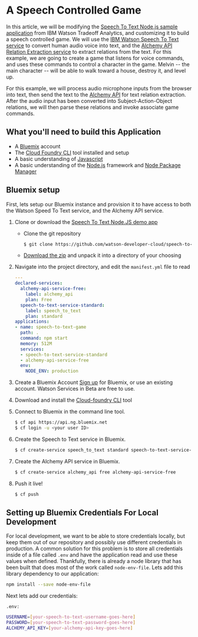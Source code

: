 A Speech Controlled Game
=========================

In this article, we will be modifying the [Speech To Text Node.js sample application][speech-to-text-nodejs] from IBM Watson Tradeoff Analytics, and customizing it to build a speech controlled game. We will use the [IBM Watson Speech To Text service][speech-to-text-docs] to convert human audio voice into text, and the [Alchemy API Relation Extraction service][alchemy-api] to extract relations from the text. For this example, we are going to create a game that listens for voice commands, and uses these commands to control a character in the game. Melvin -- the main character -- will be able to walk toward a house, destroy it, and level up.


For this example, we will process audio microphone inputs from the browser into text, then send the text to the [Alchemy API][alchemy-api] for text relation extraction. After the audio input has been converted into Subject-Action-Object relations, we will then parse these relations and invoke associate game commands.

## What you'll need to build this Application
 - A [Bluemix][bluemix-registration] account
 - The [Cloud Foundry CLI][cloud-foundry] tool installed and setup
 - A basic understanding of [Javascript][javascript-wiki]
 - A basic understanding of the [Node.js][node-js] framework and [Node Package Manager][npm-js]

## Bluemix setup
 First, lets setup our Bluemix instance and provision it to have access to both the Watson Speed To Text service, and the Alchemy API service.
 1. Clone or download the [Speech To Text Node.JS demo app][speech-to-text-nodejs]
    - Clone the git repository
        ```sh
        $ git clone https://github.com/watson-developer-cloud/speech-to-text-nodejs.git
        ```
    - [Download the zip][speech-to-text-nodejs-zip] and unpack it into a directory of your choosing
 2. Navigate into the project directory, and edit the `manifest.yml` file to read
    ```yml
    ---
    declared-services:
      alchemy-api-service-free:
        label: alchemy_api
        plan: Free
      speech-to-text-service-standard:
        label: speech_to_text
        plan: standard
    applications:
    - name: speech-to-text-game
      path: .
      command: npm start
      memory: 512M
      services:
      - speech-to-text-service-standard
      - alchemy-api-service-free
      env:
        NODE_ENV: production
    ```
 1. Create a Bluemix Account
    [Sign up][bluemix-registration] for Bluemix, or use an existing account. Watson Services in Beta are free to use.

 1. Download and install the [Cloud-foundry CLI][cloud-foundry] tool

 1. Connect to Bluemix in the command line tool.
     ```sh
     $ cf api https://api.ng.bluemix.net
     $ cf login -u <your user ID>
     ```

 1. Create the Speech to Text service in Bluemix.
     ```sh
     $ cf create-service speech_to_text standard speech-to-text-service-standard
     ```

 1. Create the Alchemy API service in Bluemix.
     ```sh
     $ cf create-service alchemy_api free alchemy-api-service-free
     ```
 1. Push it live!
     ```sh
     $ cf push
     ```
## Setting up Bluemix Credentials For Local Development
For local development, we want to be able to store credentials locally, but keep them out of our repository and possibly use different credentials in production. A common solution for this problem is to store all credentials inside of a file called `.env` and have the application read and use these values when defined. Thankfully, there is already a node library that has been built that does most of the work called `node-env-file`. Lets add this library dependency to our application:
  ```sh
  npm install --save node-env-file
  ```
Next lets add our credentials:

  `.env:`
  ```sh
  USERNAME=[your-speech-to-text-username-goes-here]
  PASSWORD=[your-speech-to-text-password-goes-here]
  ALCHEMY_API_KEY=[your-alchemy-api-key-goes-here]
  ```


[speech-to-text-nodejs]: https://github.com/watson-developer-cloud/speech-to-text-nodejs
[speech-to-text-nodejs-zip]: https://github.com/watson-developer-cloud/speech-to-text-nodejs/archive/master.zip
[speech-to-text-docs]: [http://www.ibm.com/smarterplanet/us/en/ibmwatson/developercloud/speech-to-text.html]
[alchemy-api]: [http://www.alchemyapi.com/developers/getting-started-guide]
[bluemix-registration]: [https://console.ng.bluemix.net/registration]
[cloud-foundry]: [https://github.com/cloudfoundry/cli/releases]

[javascript-wiki]: [https://en.wikipedia.org/wiki/JavaScript]
[npm-js]: [https://www.npmjs.com/]
[node-js]: [https://nodejs.org/en/]
